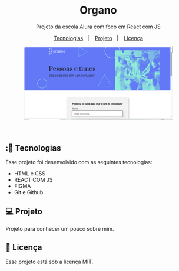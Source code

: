 <h1 align="center"> Organo</h1>

<p align="center">
Projeto da escola Alura com foco em React com JS
</p>

<p align="center">
  <a href="#-tecnologias">Tecnologias</a>&nbsp;&nbsp;&nbsp;|&nbsp;&nbsp;&nbsp;
  <a href="#-projeto">Projeto</a>&nbsp;&nbsp;&nbsp;|&nbsp;&nbsp;&nbsp;
  <a href="#memo-licença">Licença</a>
</p>

<p align="center">
  <img alt="apresentacao" src= ".github/preview.png" width="80%">
</p>

<br>


## :🚀 Tecnologias

Esse projeto foi desenvolvido com as seguintes tecnologias:

- HTML e CSS
- REACT COM JS
- FIGMA
- Git e Github


## 💻 Projeto

Projeto para conhecer um pouco sobre mim.

## :memo: Licença

Esse projeto está sob a licença MIT.
